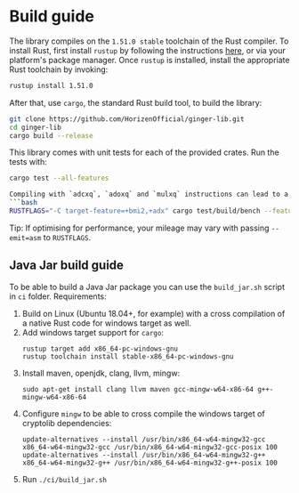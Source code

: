 # Build guide

The library compiles on the `1.51.0 stable` toolchain of the Rust compiler. To install Rust, first install `rustup` by following the instructions [here](https://rustup.rs/), or via your platform's package manager. Once `rustup` is installed, install the appropriate Rust toolchain by invoking:
```bash
rustup install 1.51.0
```
After that, use `cargo`, the standard Rust build tool, to build the library:
```bash
git clone https://github.com/HorizenOfficial/ginger-lib.git
cd ginger-lib
cargo build --release
```
This library comes with unit tests for each of the provided crates. Run the tests with:
```bash
cargo test --all-features 

Compiling with `adcxq`, `adoxq` and `mulxq` instructions can lead to a 30-70% speedup. These are available on most `x86_64` platforms (Broadwell onwards for Intel and Ryzen onwards for AMD). Run the following command:
```bash
RUSTFLAGS="-C target-feature=+bmi2,+adx" cargo test/build/bench --features asm
```
Tip: If optimising for performance, your mileage may vary with passing `--emit=asm` to `RUSTFLAGS`.

## Java Jar build guide

To be able to build a Java Jar package you can use the `build_jar.sh` script in `ci` folder.
Requirements:
1. Build on Linux (Ubuntu 18.04+, for example) with a cross compilation of a native Rust code for windows target as well.
2. Add windows target support for `cargo`:
    ```
    rustup target add x86_64-pc-windows-gnu
    rustup toolchain install stable-x86_64-pc-windows-gnu
    ```
3. Install maven, openjdk, clang, llvm, mingw:
    ```
    sudo apt-get install clang llvm maven gcc-mingw-w64-x86-64 g++-mingw-w64-x86-64
    ```
4. Configure `mingw` to be able to cross compile the windows target of cryptolib dependencies:
    ```
    update-alternatives --install /usr/bin/x86_64-w64-mingw32-gcc x86_64-w64-mingw32-gcc /usr/bin/x86_64-w64-mingw32-gcc-posix 100
    update-alternatives --install /usr/bin/x86_64-w64-mingw32-g++ x86_64-w64-mingw32-g++ /usr/bin/x86_64-w64-mingw32-g++-posix 100
    ``` 
5. Run `./ci/build_jar.sh`
